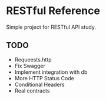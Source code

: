 # RESTful Reference

Simple project for RESTful API study.


## TODO

- Requeests.http
- Fix Swagger
- Implement integration with db
- More HTTP Status Code 
- Conditional Headers 
- Real contracts